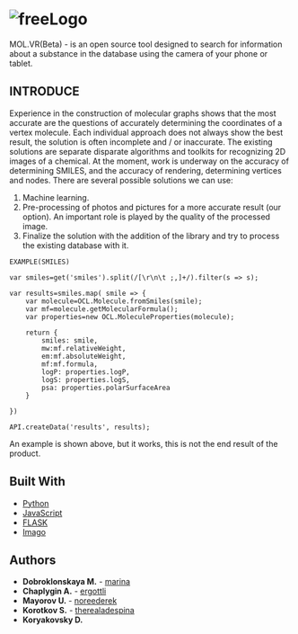# ![freeLogo](https://user-images.githubusercontent.com/49564849/68621524-05391080-04e1-11ea-907f-c0314c61416f.jpeg)

MOL.VR(Beta) - is an open source tool designed to search for information about a substance in the database using the camera of your phone or tablet.
 
## INTRODUCE

Experience in the construction of molecular graphs shows that the most accurate are the questions of accurately determining the coordinates of a vertex molecule. Each individual approach does not always show the best result, the solution is often incomplete and / or inaccurate. The existing solutions are separate disparate algorithms and toolkits for recognizing 2D images of a chemical.
At the moment, work is underway on the accuracy of determining SMILES, and the accuracy of rendering, determining vertices and nodes.
There are several possible solutions we can use:
1) Machine learning.
2) Pre-processing of photos and pictures for a more accurate result (our option). An important role is played by the quality of the processed image.
3) Finalize the solution with the addition of the library and try to process the existing database with it.

```
EXAMPLE(SMILES)

var smiles=get('smiles').split(/[\r\n\t ;,]+/).filter(s => s);

var results=smiles.map( smile => {
    var molecule=OCL.Molecule.fromSmiles(smile);
    var mf=molecule.getMolecularFormula();
    var properties=new OCL.MoleculeProperties(molecule);
    
    return {
        smiles: smile,
        mw:mf.relativeWeight,
        em:mf.absoluteWeight,
        mf:mf.formula,
        logP: properties.logP,
        logS: properties.logS,
        psa: properties.polarSurfaceArea
    }
    
})

API.createData('results', results);
```
An example is shown above, but it works, this is not the end result of the product.

## Built With

* [Python](https://www.python.org/)
* [JavaScript](https://www.javascript.com/)
* [FLASK](https://www.palletsprojects.com/p/flask/)
* [Imago](https://lifescience.opensource.epam.com/imago/imago_console.html)


## Authors

* **Dobroklonskaya M.**  - [marina](https://github.com/marina1177)
* **Chaplygin A.** - [ergottli](https://github.com/ergottli)
* **Mayorov U.** - [noreederek](https://github.com/noreederek)
* **Korotkov S.** - [therealadespina](https://github.com/therealadespina)
* **Koryakovsky D.**
